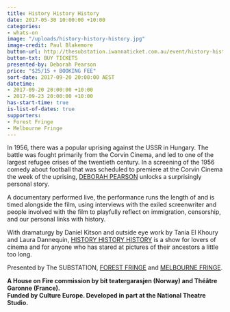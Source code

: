 ```yaml
---
title: History History History
date: 2017-05-30 10:00:00 +10:00
categories:
- whats-on
image: "/uploads/history-history-history.jpg"
image-credit: Paul Blakemore
button-url: http://thesubstation.iwannaticket.com.au/event/history-history-history-MTI5NDQ
button-txt: BUY TICKETS
presented-by: Deborah Pearson
price: "$25/15 + BOOKING FEE"
sort-date: 2017-09-20 20:00:00 AEST
datetime:
- 2017-09-20 20:00:00 +10:00
- 2017-09-23 20:00:00 +10:00
has-start-time: true
is-list-of-dates: true
supporters:
- Forest Fringe
- Melbourne Fringe
---
```


In 1956, there was a popular uprising against the USSR in Hungary. The battle was fought primarily from the Corvin Cinema, and led to one of the largest refugee crises of the twentieth century. In a screening of the 1956 comedy about football that was scheduled to premiere at the Corvin Cinema the week of the uprising, [DEBORAH PEARSON](https://deborahpearson123.wordpress.com/) unlocks a surprisingly personal story. 

A documentary performed live, the performance runs the length of and is timed
alongside the film, using interviews with the exiled screenwriter and people involved with the film to playfully reflect on immigration, censorship, and our personal links with history.

With dramaturgy by Daniel Kitson and outside eye work by Tania El Khoury and Laura Dannequin, [HISTORY HISTORY HISTORY](https://deborahpearson123.wordpress.com/2016/02/24/history-history-history/) is a show for lovers of cinema and for anyone who has stared at pictures of their ancestors a little too long.

Presented by The SUBSTATION, [FOREST FRINGE](http://forestfringe.co.uk/) and [MELBOURNE FRINGE](https://melbournefringe.com.au/).

**A House on Fire commission by bit teatergarasjen (Norway) and Théâtre Garonne (France).** <br>
**Funded by Culture Europe. Developed in part at the National Theatre Studio.**
